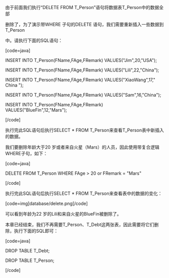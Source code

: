 由于前面我们执行“DELETE FROM T_Person”语句将数据表T_Person中的数据全部
删除了，为了演示带WHERE 子句的DELETE 语句，我们需要重新插入一些数据到T_Person
中。请执行下面的SQL语句：
[code=java]
INSERT INTO T_Person(FName,FAge,FRemark) VALUES("Jim",20,"USA");
INSERT INTO T_Person(FName,FAge,FRemark) VALUES("Lili",22,"China");
INSERT INTO T_Person(FName,FAge,FRemark) VALUES("XiaoWang",17," China ");
INSERT INTO T_Person(FName,FAge,FRemark) VALUES("Sam",16,"China");
INSERT INTO T_Person(FName,FAge,FRemark) VALUES("BlueFin",12,"Mars");
[/code]
执行完此SQL语句后执行SELECT * FROM T_Person来查看T_Person表中新插入的数据。
我们要删除年龄大于20 岁或者来自火星（Mars）的人员，因此使用带复合逻辑WHERE子句，如下：
[code=java]
DELETE FROM T_Person WHERE FAge > 20 or FRemark = "Mars"
[/code]
执行完此SQL语句后执行SELECT * FROM T_Person来查看表中的数据的变化：
[code=img]database/delete.png[/code]
可以看到年龄为22 岁的Lili和来自火星的BlueFin被删除了。
本章已经结束，我们不再需要T_Person、T_Debt这两张表，因此需要将它们删除，执行下面的SQL即可：
[code=java]
DROP TABLE T_Debt;
DROP TABLE T_Person;
[/code]